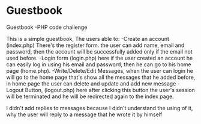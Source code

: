 # Guestbook
Guestbook -PHP code challenge

This is a simple guestbook, The users able to:
-Create an account (index.php)  There's the register form. the user can add name, email and password, then the account will be successfully added only if the email not used before.
-Login form (login.php) here if the user created an account he can easily log in using his email and password, then he can go to his home page (home.php).
-Write/Delete/Edit Messages, when the user can login he will go  to the home page that's show all the messages that he added before, in home page the user can delete and update and add new message
-Logout Button, (logout.php) here after clicking this button the user's session will be terminated and he will be redirected again to the index page.

I didn't add replies to messages because I didn't understand the using of it, why the user will reply to a message that he wrote it by himself
